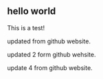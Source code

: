## hello world

This is a test!

updated from github website.

updated 2 form github wehsite.

update 4 from github website.
